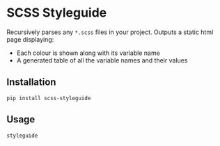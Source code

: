 # SCSS Styleguide

Recursively parses any `*.scss` files in your project.  Outputs a static html page displaying:

* Each colour is shown along with its variable name
* A generated table of all the variable names and their values

## Installation

`pip install scss-styleguide`

## Usage

`styleguide`
